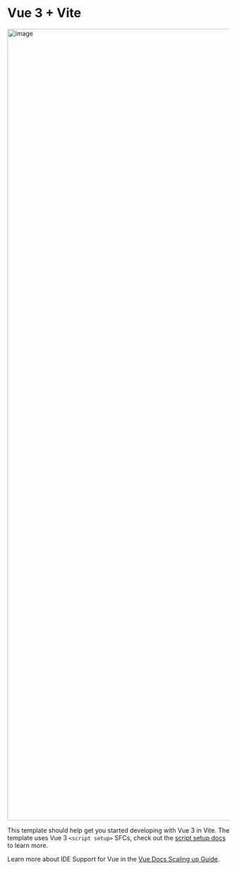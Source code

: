# Vue 3 + Vite

<img width="1792" alt="image" src="https://github.com/user-attachments/assets/87a863e7-4432-4043-bf39-cb028bf833f7" />

This template should help get you started developing with Vue 3 in Vite. The template uses Vue 3 `<script setup>` SFCs, check out the [script setup docs](https://v3.vuejs.org/api/sfc-script-setup.html#sfc-script-setup) to learn more.

Learn more about IDE Support for Vue in the [Vue Docs Scaling up Guide](https://vuejs.org/guide/scaling-up/tooling.html#ide-support).

